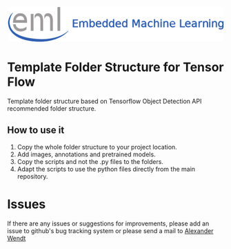 <div align="center">
  <img src="../../_img/eml_logo_and_text.png", width="500">
</div>

# Template Folder Structure for Tensor Flow
Template folder structure based on Tensorflow Object Detection API recommended folder structure.

## How to use it
1. Copy the whole folder structure to your project location.
2. Add images, annotations and pretrained models.
3. Copy the scripts and not the .py files to the folders.
4. Adapt the scripts to use the python files directly from the main repository.



# Issues
If there are any issues or suggestions for improvements, please add an issue to github's bug tracking system or please send a mail 
to [Alexander Wendt](mailto:alexander.wendt@tuwien.ac.at)
